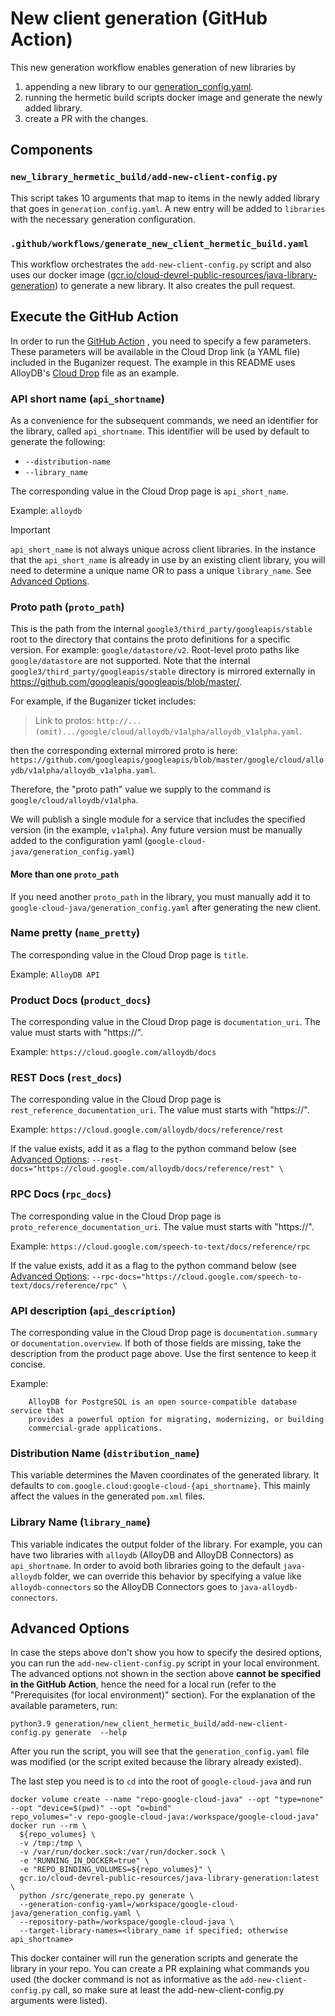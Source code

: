 # New client generation (GitHub Action)
This new generation workflow enables generation of new libraries by
 1. appending a new library to our [generation_config.yaml](https://github.com/googleapis/google-cloud-java/blob/c7429c0eec419c01d4e2fe14d063b9335efb810b/generation_config.yaml).
 2. running the hermetic build scripts docker image and
 generate the newly added library.
 3. create a PR with the changes.


## Components
### `new_library_hermetic_build/add-new-client-config.py`
This script takes 10 arguments that map to items in the newly added library that
goes in `generation_config.yaml`.
A new entry will be added to `libraries` with the necessary generation
configuration.

### `.github/workflows/generate_new_client_hermetic_build.yaml`
This workflow orchestrates the `add-new-client-config.py` script and also uses our docker
image
([gcr.io/cloud-devrel-public-resources/java-library-generation](https://pantheon.corp.google.com/gcr/images/cloud-devrel-public-resources/global/java-library-generation))
to generate a new library.
It also creates the pull request.


## Execute the GitHub Action

In order to run the
[GitHub Action](https://github.com/googleapis/google-cloud-java/actions/workflows/generate_new_client_hermetic_build.yaml)
, you need to specify a few parameters.
These parameters will be available in the Cloud Drop link (a YAML file) included
in the Buganizer request.
The example in this README uses AlloyDB's [Cloud Drop](https://github.com/googleapis/googleapis/blob/master/google/cloud/alloydb/v1/alloydb_v1.yaml)
file as an example.

### API short name (`api_shortname`)

As a convenience for the subsequent commands, we need an identifier for the
library, called `api_shortname`.
This identifier will be used by default to generate the following:
* `--distribution-name`
* `--library_name`

The corresponding value in the Cloud Drop page is `api_short_name`.

Example: `alloydb`

> [!IMPORTANT]
> `api_short_name` is not always unique across client libraries.
> In the instance that the `api_short_name` is already in use by an existing
> client library, you will need to determine a unique name OR to pass a unique
> `library_name`.
> See [Advanced Options](#advanced-options).

### Proto path (`proto_path`)

This is the path from the internal `google3/third_party/googleapis/stable` root
to the directory that contains the proto definitions for a specific version.
For example: `google/datastore/v2`. 
Root-level proto paths like `google/datastore` are not supported.
Note that the internal `google3/third_party/googleapis/stable` directory is
mirrored externally in https://github.com/googleapis/googleapis/blob/master/.

For example, if the Buganizer ticket includes:

> Link to protos: `http://...(omit).../google/cloud/alloydb/v1alpha/alloydb_v1alpha.yaml`.

then the corresponding external mirrored proto is here: `https://github.com/googleapis/googleapis/blob/master/google/cloud/alloydb/v1alpha/alloydb_v1alpha.yaml`.

Therefore, the "proto path" value we supply to the command is
`google/cloud/alloydb/v1alpha`.

We will publish a single module for a service that includes the specified version
(in the example, `v1alpha`).
Any future version must be manually added to the configuration yaml (`google-cloud-java/generation_config.yaml`)

#### More than one `proto_path`

If you need another `proto_path` in the library, you must manually add it
to `google-cloud-java/generation_config.yaml` after generating the new client.

### Name pretty (`name_pretty`)

The corresponding value in the Cloud Drop page is `title`.

Example: `AlloyDB API`

### Product Docs (`product_docs`)

The corresponding value in the Cloud Drop page is `documentation_uri`.
The value must starts with "https://".

Example: `https://cloud.google.com/alloydb/docs`

### REST Docs (`rest_docs`)

The corresponding value in the Cloud Drop page is `rest_reference_documentation_uri`.
The value must starts with "https://".

Example: `https://cloud.google.com/alloydb/docs/reference/rest`

If the value exists, add it as a flag to the python command below (see [Advanced
Options](#advanced-options):
`--rest-docs="https://cloud.google.com/alloydb/docs/reference/rest" \`

### RPC Docs (`rpc_docs`)

The corresponding value in the Cloud Drop page is `proto_reference_documentation_uri`.
The value must starts with "https://".

Example: `https://cloud.google.com/speech-to-text/docs/reference/rpc`

If the value exists, add it as a flag to the python command below (see [Advanced
Options](#advanced-options):
`--rpc-docs="https://cloud.google.com/speech-to-text/docs/reference/rpc" \`

### API description (`api_description`)

The corresponding value in the Cloud Drop page is `documentation.summary` or `documentation.overview`.
If both of those fields are missing, take the description from the product page
above.
Use the first sentence to keep it concise.

Example:
``` 
    AlloyDB for PostgreSQL is an open source-compatible database service that
    provides a powerful option for migrating, modernizing, or building
    commercial-grade applications.
 ```

### Distribution Name (`distribution_name`)

This variable determines the Maven coordinates of the generated library.
It defaults to `com.google.cloud:google-cloud-{api_shortname}`.
This mainly affect the values in the generated `pom.xml` files.

### Library Name (`library_name`)

This variable indicates the output folder of the library.
For example, you can have two libraries with `alloydb`
(AlloyDB and AlloyDB Connectors) as `api_shortname`. 
In order to avoid both libraries going to the default `java-alloydb` folder,
we can override this behavior by specifying a value like `alloydb-connectors`
so the AlloyDB Connectors goes to `java-alloydb-connectors`.

## Advanced Options

In case the steps above don't show you how to specify the desired options, you
can run the `add-new-client-config.py` script in your local environment. 
The advanced options not shown in the section above **cannot be specified in
the GitHub Action**, hence the need for a local run (refer to the "Prerequisites
(for local environment)" section).
For the explanation of the available parameters, run:
```
python3.9 generation/new_client_hermetic_build/add-new-client-config.py generate  --help
```

After you run the script, you will see that the `generation_config.yaml` file
was modified (or the script exited because the library already existed).

The last step you need is to `cd` into the root of `google-cloud-java` and run
```
docker volume create --name "repo-google-cloud-java" --opt "type=none" --opt "device=$(pwd)" --opt "o=bind"
repo_volumes="-v repo-google-cloud-java:/workspace/google-cloud-java"
docker run --rm \
  ${repo_volumes} \
  -v /tmp:/tmp \
  -v /var/run/docker.sock:/var/run/docker.sock \
  -e "RUNNING_IN_DOCKER=true" \
  -e "REPO_BINDING_VOLUMES=${repo_volumes}" \
  gcr.io/cloud-devrel-public-resources/java-library-generation:latest \
  python /src/generate_repo.py generate \
  --generation-config-yaml=/workspace/google-cloud-java/generation_config.yaml \
  --repository-path=/workspace/google-cloud-java \
  --target-library-names=<library_name if specified; otherwise api_shortname>

```

This docker container will run the generation scripts and generate the library
in your repo. 
You can create a PR explaining what commands you used (the docker command is
not as informative as the `add-new-client-config.py` call, so make sure at least
the add-new-client-config.py arguments were listed).
